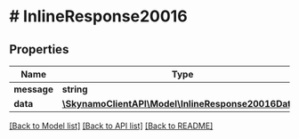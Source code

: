# # InlineResponse20016

## Properties

Name | Type | Description | Notes
------------ | ------------- | ------------- | -------------
**message** | **string** |  | [optional]
**data** | [**\SkynamoClientAPI\Model\InlineResponse20016Data[]**](InlineResponse20016Data.md) |  | [optional]

[[Back to Model list]](../../README.md#models) [[Back to API list]](../../README.md#endpoints) [[Back to README]](../../README.md)

